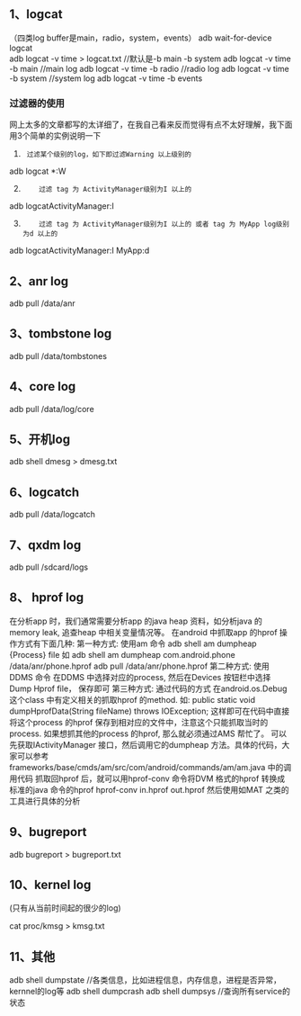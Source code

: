 ## 1、logcat

 （四类log buffer是main，radio，system，events）
adb wait-for-device logcat  
adb logcat -v time > logcat.txt      //默认是-b main -b system
adb logcat -v time -b main        //main log
adb logcat -v time -b radio        //radio log
adb logcat -v time -b system        //system log
adb logcat -v time -b events



### 过滤器的使用

网上太多的文章都写的太详细了，在我自己看来反而觉得有点不太好理解，我下面用3个简单的实例说明一下

1.      过滤某个级别的log，如下即过滤Warning 以上级别的

adb logcat *:W

2.         过滤 tag 为 ActivityManager级别为I 以上的

adb logcatActivityManager:I 

3.         过滤 tag 为 ActivityManager级别为I 以上的 或者 tag 为 MyApp log级别为d 以上的

adb logcatActivityManager:I MyApp:d

## 2、anr log

adb pull /data/anr

## 3、tombstone log

adb pull /data/tombstones

## 4、core log

adb pull  /data/log/core

## 5、开机log

adb shell dmesg > dmesg.txt

## 6、logcatch

adb pull /data/logcatch

## 7、qxdm log

adb pull /sdcard/logs

## 8、 hprof log

在分析app 时，我们通常需要分析app 的java heap 资料，如分析java 的memory leak, 追查heap
中相关变量情况等。
在android 中抓取app 的hprof 操作方式有下面几种:
第一种方式: 使用am 命令
   adb shell am dumpheap {Process} file
   如 adb shell am dumpheap com.android.phone /data/anr/phone.hprof
   adb pull /data/anr/phone.hprof
第二种方式: 使用DDMS 命令
   在DDMS 中选择对应的process, 然后在Devices 按钮栏中选择Dump Hprof file， 保存即可
第三种方式: 通过代码的方式
   在android.os.Debug 这个class 中有定义相关的抓取hprof 的method.
如: public static void dumpHprofData(String fileName) throws IOException;
这样即可在代码中直接将这个process 的hprof 保存到相对应的文件中，注意这个只能抓取当时的
process.
如果想抓其他的process 的hprof, 那么就必须通过AMS 帮忙了。
可以先获取IActivityManager 接口，然后调用它的dumpheap 方法。具体的代码，大家可以参考
frameworks/base/cmds/am/src/com/android/commands/am/am.java 中的调用代码
抓取回hprof 后，就可以用hprof-conv 命令将DVM 格式的hprof 转换成标准的java 命令的hprof
   hprof-conv in.hprof out.hprof
然后使用如MAT 之类的工具进行具体的分析

## 9、bugreport

adb bugreport > bugreport.txt

## 10、kernel log

(只有从当前时间起的很少的log)

cat proc/kmsg > kmsg.txt

## 11、其他

adb shell dumpstate //各类信息，比如进程信息，内存信息，进程是否异常，kernnel的log等
adb shell dumpcrash
adb shell dumpsys  //查询所有service的状态